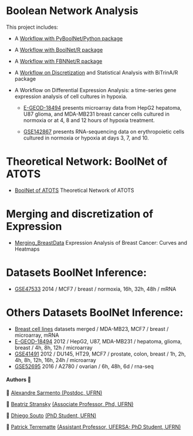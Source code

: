 # Boolean Network Analysis

This project includes: 

* A [Workflow with PyBoolNet/Python package](workflow_pyboolnet/pipeline_HIFaxis.ipynb)

* A [Workflow with BoolNet/R package](workflow_boolnet/BoolNet.md)

* A [Workflow with FBNNet/R package](workflow_fbnnet/FBNNet.Rmd)

* A [Workflow on Discretization](workflow_discretization/discretization.md) and Statistical Analysis with BiTrinA/R package

* A Workflow on Differential Expression Analysis: a time-series gene expression analysis of cell cultures in hypoxia.

  * [E-GEOD-18494](workflow_differential_expression/pipeline_EGEOD18494.md) presents microarray data from HepG2 hepatoma, U87 glioma, and MDA-MB231 breast cancer cells cultured in normoxia or at 4, 8 and 12 hours of hypoxia treatment.

  * [GSE142867](workflow_differential_expression/pipeline_GSE142867.md) presents RNA-sequencing data on erythropoietic cells cultured in normoxia or hypoxia at days 3, 7, and 10.
  
# Theoretical Network: BoolNet of ATOTS
  * [BoolNet of ATOTS](workflow_boolnet/BoolNet_ATOTS.md) Theoretical Network of ATOTS
  
# Merging and discretization of Expression
  * [Merging_BreastData](workflow_merging/Merging_BreastData.md) Expression Analysis of Breast Cancer: Curves and Heatmaps
  
# Datasets BoolNet Inference:
  * [GSE47533](workflow_boolnet/BoolNetInference_GSE47533.md)	2014 / MCF7 /	breast	/ normoxia, 16h, 32h, 48h	/	mRNA

# Others Datasets BoolNet Inference:
  * [Breast cell lines](workflow_boolnet/misc_analysis/BoolNetInference.md)		datasets merged / MDA-MB23, MCF7 / breast /	microarray, mRNA
  * [E-GEOD-18494](workflow_boolnet/misc_analysis/BoolNetInference_EGEOD18494.md)	2012	/ HepG2, U87, MDA-MB231 / hepatoma, glioma, breast /	4h, 8h, 12h	/	microarray
  * [GSE41491](workflow_boolnet/misc_analysis/BoolNetInference_GSE41491.md)	2012 / DU145, HT29, MCF7 /	prostate, colon, breast	/ 1h, 2h, 4h, 8h, 12h, 16h, 24h	/	microarray
  * [GSE52695](workflow_boolnet/misc_analysis/BoolNetInference_GSE52695.md)	2016	/ A2780	/ ovarian /	6h, 48h, 6d	/	rna-seq

  
#### Authors :busts_in_silhouette:

 :bust_in_silhouette: [Alexandre Sarmento ](https://github.com/AlexandreSarmento) [(Postdoc, UFRN)](http://lattes.cnpq.br/9217490794056337)

 :bust_in_silhouette: [Beatriz Stransky](https://github.com/bia-stransky) [(Associate Professor, Phd, UFRN)](http://lattes.cnpq.br/3142264445097872)
 
  :bust_in_silhouette: [Dhiego Souto](https://github.com/dhiego22) [(PhD Student, UFRN)](http://lattes.cnpq.br/7232169055258869)
 
 :bust_in_silhouette: [Patrick Terrematte](https://github.com/terrematte) [(Assistant Professor, UFERSA; PhD Student, UFRN)](http://lattes.cnpq.br/4283045850342312)
